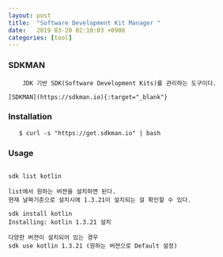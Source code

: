 ```yaml
---
layout: post
title:  "Software Development Kit Manager "
date:   2019 03-20 02:10:03 +0900
categories: [tool]
---
```


### SDKMAN

```plain
    JDK 기반 SDK(Software Development Kits)를 관리하는 도구이다. 
```
    [SDKMAN](https://sdkman.io){:target="_blank"}

### Installation

```plain
   $ curl -s "https://get.sdkman.io" | bash 
```

### Usage
```plain

sdk list kotlin 

list에서 원하는 버젼을 설치하면 된다. 
현재 날짜기준으로 설치시에 1.3.21이 설치되는 걸 확인할 수 있다. 

sdk install kotlin
Installing: kotlin 1.3.21 설치

다양한 버젼이 설치되어 있는 경우 
sdk use kotlin 1.3.21 (원하는 버젼으로 Default 설정)
```


